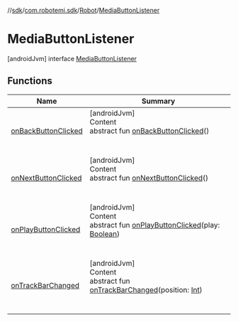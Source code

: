 //[sdk](../../../../index.md)/[com.robotemi.sdk](../../index.md)/[Robot](../index.md)/[MediaButtonListener](index.md)



# MediaButtonListener  
 [androidJvm] interface [MediaButtonListener](index.md)   


## Functions  
  
|  Name |  Summary | 
|---|---|
| <a name="com.robotemi.sdk/Robot.MediaButtonListener/onBackButtonClicked/#/PointingToDeclaration/"></a>[onBackButtonClicked](on-back-button-clicked.md)| <a name="com.robotemi.sdk/Robot.MediaButtonListener/onBackButtonClicked/#/PointingToDeclaration/"></a>[androidJvm]  <br>Content  <br>abstract fun [onBackButtonClicked](on-back-button-clicked.md)()  <br><br><br>|
| <a name="com.robotemi.sdk/Robot.MediaButtonListener/onNextButtonClicked/#/PointingToDeclaration/"></a>[onNextButtonClicked](on-next-button-clicked.md)| <a name="com.robotemi.sdk/Robot.MediaButtonListener/onNextButtonClicked/#/PointingToDeclaration/"></a>[androidJvm]  <br>Content  <br>abstract fun [onNextButtonClicked](on-next-button-clicked.md)()  <br><br><br>|
| <a name="com.robotemi.sdk/Robot.MediaButtonListener/onPlayButtonClicked/#kotlin.Boolean/PointingToDeclaration/"></a>[onPlayButtonClicked](on-play-button-clicked.md)| <a name="com.robotemi.sdk/Robot.MediaButtonListener/onPlayButtonClicked/#kotlin.Boolean/PointingToDeclaration/"></a>[androidJvm]  <br>Content  <br>abstract fun [onPlayButtonClicked](on-play-button-clicked.md)(play: [Boolean](https://kotlinlang.org/api/latest/jvm/stdlib/kotlin/-boolean/index.html))  <br><br><br>|
| <a name="com.robotemi.sdk/Robot.MediaButtonListener/onTrackBarChanged/#kotlin.Int/PointingToDeclaration/"></a>[onTrackBarChanged](on-track-bar-changed.md)| <a name="com.robotemi.sdk/Robot.MediaButtonListener/onTrackBarChanged/#kotlin.Int/PointingToDeclaration/"></a>[androidJvm]  <br>Content  <br>abstract fun [onTrackBarChanged](on-track-bar-changed.md)(position: [Int](https://kotlinlang.org/api/latest/jvm/stdlib/kotlin/-int/index.html))  <br><br><br>|

